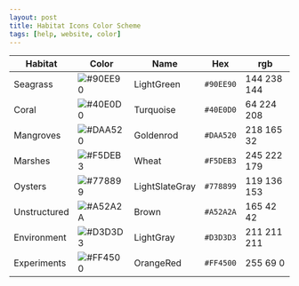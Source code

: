 ```yaml
---
layout: post
title: Habitat Icons Color Scheme
tags: [help, website, color]
---
```


| Habitat      | Color                                                    | Name           | Hex       | rgb         |
|--------------|----------------------------------------------------------|----------------|-----------|-------------|
| Seagrass     | ![#90EE90](https://via.placeholder.com/15/90EE90/000000?text=+) | LightGreen     | `#90EE90` | 144 238 144 |
| Coral        | ![#40E0D0](https://via.placeholder.com/15/40E0D0/000000?text=+) | Turquoise      | `#40E0D0` | 64 224 208  |
| Mangroves    | ![#DAA520](https://via.placeholder.com/15/DAA520/000000?text=+) | Goldenrod      | `#DAA520` | 218 165  32 |
| Marshes      | ![#F5DEB3](https://via.placeholder.com/15/F5DEB3/000000?text=+) | Wheat          | `#F5DEB3` | 245 222 179 |
| Oysters      | ![#778899](https://via.placeholder.com/15/778899/000000?text=+) | LightSlateGray | `#778899` | 119 136 153 |
| Unstructured | ![#A52A2A](https://via.placeholder.com/15/A52A2A/000000?text=+) | Brown          | `#A52A2A` | 165  42  42 |
| Environment  | ![#D3D3D3](https://via.placeholder.com/15/D3D3D3/000000?text=+) | LightGray      | `#D3D3D3` | 211 211 211 |
| Experiments  | ![#FF4500](https://via.placeholder.com/15/FF4500/000000?text=+) | OrangeRed      | `#FF4500` | 255 69 0 |
